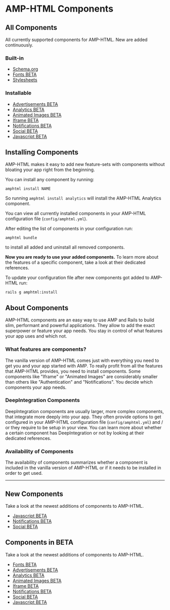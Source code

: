 
# AMP-HTML Components


## All Components

All currently supported components for AMP-HTML. New are added continuously.

### Built-in

* [Schema.org](https://github.com/jonhue/amphtml/blob/master/lib/amphtml/components/docs/schema.md)
* [Fonts BETA](https://github.com/jonhue/amphtml/blob/master/lib/amphtml/components/docs/fonts.md)
* [Stylesheets](https://github.com/jonhue/amphtml/blob/master/lib/amphtml/components/docs/stylesheets.md)

### Installable

* [Advertisements BETA](https://github.com/jonhue/amphtml/blob/master/lib/amphtml/components/docs/ad.md)
* [Analytics BETA](https://github.com/jonhue/amphtml/blob/master/lib/amphtml/components/docs/analytics.md)
* [Animated Images BETA](https://github.com/jonhue/amphtml/blob/master/lib/amphtml/components/docs/anim.md)
* [Iframe BETA](https://github.com/jonhue/amphtml/blob/master/lib/amphtml/components/docs/iframe.md)
* [Notifications BETA](https://github.com/jonhue/amphtml/blob/master/lib/amphtml/components/docs/notifications.md)
* [Social BETA](https://github.com/jonhue/amphtml/blob/master/lib/amphtml/components/docs/social.md)
* [Javascript BETA](https://github.com/jonhue/amphtml/blob/master/lib/amphtml/components/docs/javascript.md)


## Installing Components

AMP-HTML makes it easy to add new feature-sets with components without bloating your app right from the beginning.

You can install any component by running:

    amphtml install NAME

So running `amphtml install analytics` will install the AMP-HTML Analytics component.

You can view all currently installed components in your AMP-HTML configuration file (`config/amphtml.yml`).

After editing the list of components in your configuration run:

    amphtml bundle

to install all added and uninstall all removed components.

**Now you are ready to use your added components.**
To learn more about the features of a specific component, take a look at their dedicated references.

To update your configuration file after new components got added to AMP-HTML run:

    rails g amphtml:install


## About Components

AMP-HTML components are an easy way to use AMP and Rails to build slim, performant and powerful applications. They allow to add the exact superpower or feature your app needs. You stay in control of what features your app uses and which not.

### What features are components?

The vanilla version of AMP-HTML comes just with everything you need to get you and your app started with AMP. To really profit from all the features that AMP-HTML provides, you need to install components. Some components like "Iframe" or "Animated Images" are considerably smaller than others like "Authentication" and "Notifications". You decide which components your app needs.

### DeepIntegration Components

DeepIntegration components are usually larger, more complex components, that integrate more deeply into your app. They often provide options to get configured in your AMP-HTML configuration file (`config/amphtml.yml`) and / or they require to be setup in your view. You can learn more about whether a certain component has DeepIntegration or not by looking at their dedicated references.

### Availability of Components

The availability of components summarizes whether a component is included in the vanilla version of AMP-HTML or if it needs to be installed in order to get used.

---

## New Components

Take a look at the newest additions of components to AMP-HTML.

* [Javascript BETA](https://github.com/jonhue/amphtml/blob/master/lib/amphtml/components/docs/javascript.md)
* [Notifications BETA](https://github.com/jonhue/amphtml/blob/master/lib/amphtml/components/docs/notifications.md)
* [Social BETA](https://github.com/jonhue/amphtml/blob/master/lib/amphtml/components/docs/social.md)


## Components in BETA

Take a look at the newest additions of components to AMP-HTML.

* [Fonts BETA](https://github.com/jonhue/amphtml/blob/master/lib/amphtml/components/docs/fonts.md)
* [Advertisements BETA](https://github.com/jonhue/amphtml/blob/master/lib/amphtml/components/docs/ad.md)
* [Analytics BETA](https://github.com/jonhue/amphtml/blob/master/lib/amphtml/components/docs/analytics.md)
* [Animated Images BETA](https://github.com/jonhue/amphtml/blob/master/lib/amphtml/components/docs/anim.md)
* [Iframe BETA](https://github.com/jonhue/amphtml/blob/master/lib/amphtml/components/docs/iframe.md)
* [Notifications BETA](https://github.com/jonhue/amphtml/blob/master/lib/amphtml/components/docs/notifications.md)
* [Social BETA](https://github.com/jonhue/amphtml/blob/master/lib/amphtml/components/docs/social.md)
* [Javascript BETA](https://github.com/jonhue/amphtml/blob/master/lib/amphtml/components/docs/javascript.md)
